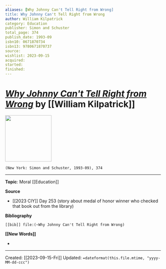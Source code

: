 ```yaml
---
aliases: [Why Johnny Can't Tell Right from Wrong]
title: Why Johnny Can't Tell Right from Wrong
author: William Kilpatrick
category: Education
publisher: Simon and Schuster
total_page: 374
publish_date: 1993-09
isbn10: 0671870734
isbn13: 9780671870737
source: 
wishlist: 2023-09-15
acquired: 
started: 
finished: 
---
```

# *[Why Johnny Can't Tell Right from Wrong]()* by [[William Kilpatrick]]

<img src="http://books.google.com/books/content?id=byWvf-9ybM4C&printsec=frontcover&img=1&zoom=1&edge=curl&source=gbs_api" width=150>

`(New York: Simon and Schuster, 1993-09), 374`



--- 
**Topic**: Moral [[Education]]

**Source**
- [[2023 CIY]] Day 253 (story about medal of honor winner who checked that book out from the library)

**Bibliography**

```query
[[bib]] file:(~Why Johnny Can't Tell Right from Wrong)
```
 

**[[New Words]]**

- 

---
Created: [[2023-09-15-Fri]]
Updated: `=dateformat(this.file.mtime, "yyyy-MM-dd-ccc")`